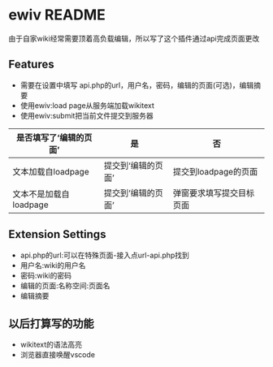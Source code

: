# ewiv README

由于自家wiki经常需要顶着高负载编辑，所以写了这个插件通过api完成页面更改

## Features

* 需要在设置中填写 api.php的url，用户名，密码，编辑的页面(可选)，编辑摘要
* 使用ewiv:load page从服务端加载wikitext
* 使用ewiv:submit把当前文件提交到服务器

是否填写了‘编辑的页面’ | 是 | 否 
-|-|-
文本加载自loadpage | 提交到‘编辑的页面’ | 提交到loadpage的页面
文本不是加载自loadpage | 提交到‘编辑的页面’ | 弹窗要求填写提交目标页面

## Extension Settings

* api.php的url:可以在特殊页面-接入点url-api.php找到
* 用户名:wiki的用户名
* 密码:wiki的密码
* 编辑的页面:名称空间:页面名
* 编辑摘要

## 以后打算写的功能

* wikitext的语法高亮
* 浏览器直接唤醒vscode


